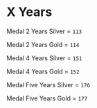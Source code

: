 # X Years


Medal 2 Years Silver = `113`

Medal 2 Years Gold = `114`

Medal 4 Years Silver = `151`

Medal 4 Years Gold = `152`

Medal Five Years Silver = `176`

Medal Five Years Gold = `177`
